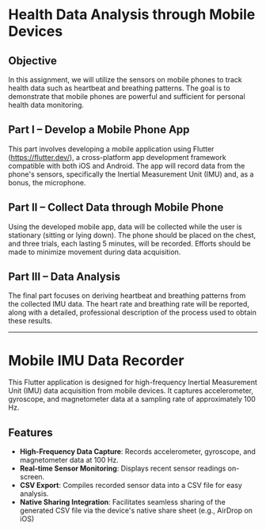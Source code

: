 # Health Data Analysis through Mobile Devices

## Objective
In this assignment, we will utilize the sensors on mobile phones to track health data such as heartbeat and breathing patterns. The goal is to demonstrate that mobile phones are powerful and sufficient for personal health data monitoring.

## Part I – Develop a Mobile Phone App
This part involves developing a mobile application using Flutter (https://flutter.dev/), a cross-platform app development framework compatible with both iOS and Android. The app will record data from the phone's sensors, specifically the Inertial Measurement Unit (IMU) and, as a bonus, the microphone.

## Part II – Collect Data through Mobile Phone
Using the developed mobile app, data will be collected while the user is stationary (sitting or lying down). The phone should be placed on the chest, and three trials, each lasting 5 minutes, will be recorded. Efforts should be made to minimize movement during data acquisition.

## Part III – Data Analysis
The final part focuses on deriving heartbeat and breathing patterns from the collected IMU data. The heart rate and breathing rate will be reported, along with a detailed, professional description of the process used to obtain these results.

---

# Mobile IMU Data Recorder

This Flutter application is designed for high-frequency Inertial Measurement Unit (IMU) data acquisition from mobile devices. It captures accelerometer, gyroscope, and magnetometer data at a sampling rate of approximately 100 Hz.

## Features

- **High-Frequency Data Capture**: Records accelerometer, gyroscope, and magnetometer data at 100 Hz.
- **Real-time Sensor Monitoring**: Displays recent sensor readings on-screen.
- **CSV Export**: Compiles recorded sensor data into a CSV file for easy analysis.
- **Native Sharing Integration**: Facilitates seamless sharing of the generated CSV file via the device's native share sheet (e.g., AirDrop on iOS)
